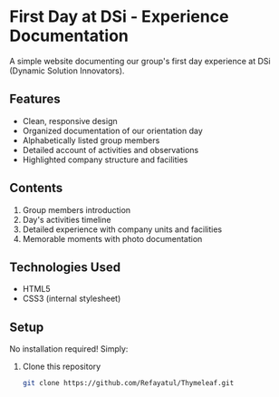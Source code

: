 # First Day at DSi - Experience Documentation

A simple website documenting our group's first day experience at DSi (Dynamic Solution Innovators).

## Features

- Clean, responsive design
- Organized documentation of our orientation day
- Alphabetically listed group members
- Detailed account of activities and observations
- Highlighted company structure and facilities

## Contents

1. Group members introduction
2. Day's activities timeline
3. Detailed experience with company units and facilities
4. Memorable moments with photo documentation

## Technologies Used

- HTML5
- CSS3 (internal stylesheet)

## Setup

No installation required! Simply:

1. Clone this repository
   ```bash
   git clone https://github.com/Refayatul/Thymeleaf.git
